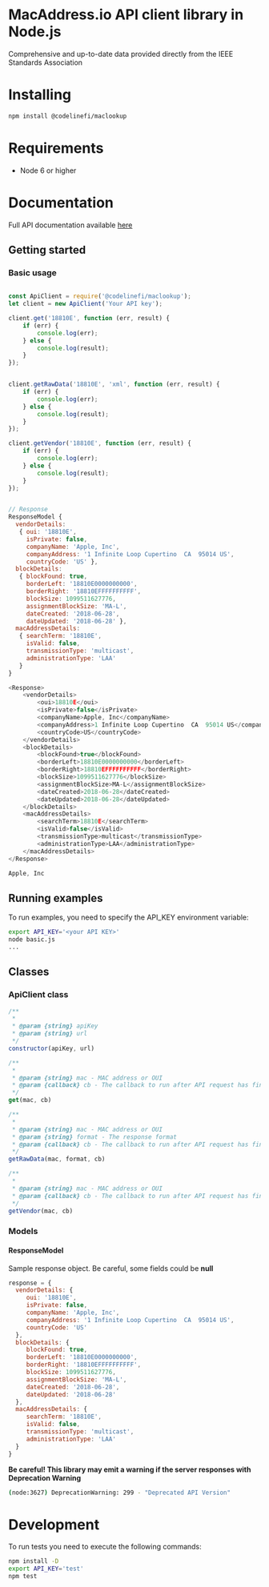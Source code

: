 # MacAddress.io API client library in Node.js

Comprehensive and up-to-date data provided directly 
from the IEEE Standards Association

# Installing

```bash
npm install @codelinefi/maclookup
```

# Requirements

* Node 6 or higher


# Documentation

Full API documentation available [here](https://macaddress.io/api-documentation)


## Getting started

### Basic usage

```js

const ApiClient = require('@codelinefi/maclookup');
let client = new ApiClient('Your API key');

client.get('18810E', function (err, result) {
    if (err) {
        console.log(err);
    } else {
        console.log(result);
    }
});


client.getRawData('18810E', 'xml', function (err, result) {
    if (err) {
        console.log(err);
    } else {
        console.log(result);
    }
});

client.getVendor('18810E', function (err, result) {
    if (err) {
        console.log(err);
    } else {
        console.log(result);
    }
});


// Response
ResponseModel {
  vendorDetails: 
   { oui: '18810E',
     isPrivate: false,
     companyName: 'Apple, Inc',
     companyAddress: '1 Infinite Loop Cupertino  CA  95014 US',
     countryCode: 'US' },
  blockDetails: 
   { blockFound: true,
     borderLeft: '18810E0000000000',
     borderRight: '18810EFFFFFFFFFF',
     blockSize: 1099511627776,
     assignmentBlockSize: 'MA-L',
     dateCreated: '2018-06-28',
     dateUpdated: '2018-06-28' },
  macAddressDetails: 
   { searchTerm: '18810E',
     isValid: false,
     transmissionType: 'multicast',
     administrationType: 'LAA' 
   } 
}

<Response>
	<vendorDetails>
		<oui>18810E</oui>
		<isPrivate>false</isPrivate>
		<companyName>Apple, Inc</companyName>
		<companyAddress>1 Infinite Loop Cupertino  CA  95014 US</companyAddress>
		<countryCode>US</countryCode>
	</vendorDetails>
	<blockDetails>
		<blockFound>true</blockFound>
		<borderLeft>18810E0000000000</borderLeft>
		<borderRight>18810EFFFFFFFFFF</borderRight>
		<blockSize>1099511627776</blockSize>
		<assignmentBlockSize>MA-L</assignmentBlockSize>
		<dateCreated>2018-06-28</dateCreated>
		<dateUpdated>2018-06-28</dateUpdated>
	</blockDetails>
	<macAddressDetails>
		<searchTerm>18810E</searchTerm>
		<isValid>false</isValid>
		<transmissionType>multicast</transmissionType>
		<administrationType>LAA</administrationType>
	</macAddressDetails>
</Response>

Apple, Inc
```

## Running examples

To run examples, you need to specify the API_KEY environment variable:

```bash
export API_KEY='<your API KEY>'
node basic.js
...
```

## Classes

### ApiClient class

```js
/**
 *
 * @param {string} apiKey
 * @param {string} url
 */
constructor(apiKey, url)

/**
 *
 * @param {string} mac - MAC address or OUI
 * @param {callback} cb - The callback to run after API request has finished.
 */
get(mac, cb)

/**
 *
 * @param {string} mac - MAC address or OUI
 * @param {string} format - The response format
 * @param {callback} cb - The callback to run after API request has finished.
 */
getRawData(mac, format, cb)

/**
 *
 * @param {string} mac - MAC address or OUI
 * @param {callback} cb - The callback to run after API request has finished.
 */
getVendor(mac, cb)    
```
### Models

#### ResponseModel
Sample response object. Be careful, some fields could be **null**
```js
response = {
  vendorDetails: { 
     oui: '18810E',
     isPrivate: false,
     companyName: 'Apple, Inc',
     companyAddress: '1 Infinite Loop Cupertino  CA  95014 US',
     countryCode: 'US' 
  },
  blockDetails: { 
     blockFound: true,
     borderLeft: '18810E0000000000',
     borderRight: '18810EFFFFFFFFFF',
     blockSize: 1099511627776,
     assignmentBlockSize: 'MA-L',
     dateCreated: '2018-06-28',
     dateUpdated: '2018-06-28' 
  },
  macAddressDetails: { 
     searchTerm: '18810E',
     isValid: false,
     transmissionType: 'multicast',
     administrationType: 'LAA' 
  }
}
```


**Be careful! This library may emit a warning if the server responses with Deprecation Warning**

```bash
(node:3627) DeprecationWarning: 299 - "Deprecated API Version"
```

# Development

To run tests you need to execute the following commands:

```bash
npm install -D
export API_KEY='test'
npm test
```
